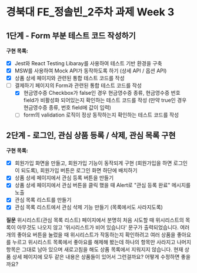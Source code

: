 # **경북대 FE\_정솔빈\_2주차 과제 Week 3**

## 1단계 - Form 부분 테스트 코드 작성하기

**구현 목록:**

- [x] Jest와 React Testing Libaray를 사용하여 테스트 기반 환경을 구축
- [x] MSW를 사용하여 Mock API가 동작하도록 하기 (상세 API / 옵션 API)
- [x] 상품 상세 페이지와 관련된 통합 테스트 코드를 작성
- [ ] 결제하기 페이지의 Form과 관련된 통합 테스트 코드를 작성
  - [x] 현금영수증 Checkbox가 false인 경우 현금영수증 종류, 현금영수증 번호 field가 비활성화 되어있는지 확인하는 테스트 코드를 작성 (만약 true인 경우 현금영수증 종류, 번호 field에 값이 입력)
  - [ ] form의 validation 로직이 정상 동작하는지 확인하는 테스트 코드를 작성

## 2단계 - 로그인, 관심 상품 등록 / 삭제, 관심 목록 구현

**구현 목록:**

- [x] 회원가입 화면을 만들고, 회원가입 기능이 동작되게 구현 (회원가입을 하면 로그인이 되도록), 회원가입 버튼은 로그인 화면 하단에 배치하기
- [x] 상품 상세 페이지에서 관심 등록 버튼을 만들기
- [x] 상품 상세 페이지에서 관심 버튼을 클릭 했을 때 Alert로 "관심 등록 완료" 메시지를 노출
- [x] 관심 목록 리스트를 만들기
- [x] 관심 목록 리스트에서 관심 삭제 기능 만들기 (목록에서도 사라지도록)

**질문**
위시리스트(관심 목록 리스트) 페이지에서 분명히 처음 시도할 때 위시리스트의 목록이 아무것도 나오지 않고 '위시리스트가 비어 있습니다' 문구가 출력되었습니다. 여러 개의 좋아요 버튼을 눌렀을 때 위시리스트가 작동하는지 확인하려고 여러 상품을 좋아요를 누르고 위시리스트 목록에서 좋아요를 해제해 봤는데 하나의 항목만 사라지고 나머지 항목은 그대로 남아 있으며 새로고침을 해도 상품 목록에서 지워지지 않습니다. 현재 상품 상세 페이지에 모두 같은 내용은 상품들이 있어서 그런걸까요? 어떻게 수정하면 좋을까요?
